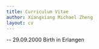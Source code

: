 ```yaml
---
title: Curriculum Vitae
author: Xiangxiang Michael Zheng
layout: cv
---
```


-- 29.09.2000 Birth in Erlangen